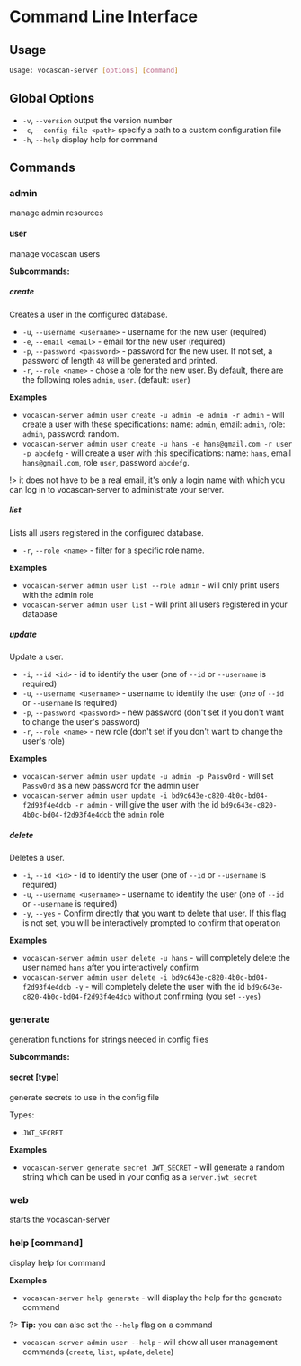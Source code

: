 # Command Line Interface

## Usage

```bash
Usage: vocascan-server [options] [command]
```

## Global Options

- `-v`, `--version` output the version number
- `-c`, `--config-file <path>` specify a path to a custom configuration file
- `-h`, `--help` display help for command

## Commands

### admin

manage admin resources

#### user

manage vocascan users

**Subcommands:**

##### create

Creates a user in the configured database.

- `-u`, `--username <username>` - username for the new user (required)
- `-e`, `--email <email>` - email for the new user (required)
- `-p`, `--password <password>` - password for the new user. If not set, a password of length `48` will be generated and
  printed.
- `-r`, `--role <name>` - chose a role for the new user. By default, there are the following roles `admin`, `user`.
  (default: `user`)

**Examples**

- `vocascan-server admin user create -u admin -e admin -r admin` - will create a user with these specifications: name:
  `admin`, email: `admin`, role: `admin`, password: random.
- `vocascan-server admin user create -u hans -e hans@gmail.com -r user -p abcdefg` - will create a user with this
  specifications: name: `hans`, email `hans@gmail.com`, role `user`, password `abcdefg`.

!> it does not have to be a real email, it's only a login name with which you can log in to vocascan-server to
administrate your server.

##### list

Lists all users registered in the configured database.

- `-r`, `--role <name>` - filter for a specific role name.

**Examples**

- `vocascan-server admin user list --role admin` - will only print users with the admin role
- `vocascan-server admin user list` - will print all users registered in your database

##### update

Update a user.

- `-i`, `--id <id>` - id to identify the user (one of `--id` or `--username` is required)
- `-u`, `--username <username>` - username to identify the user (one of `--id` or `--username` is required)
- `-p`, `--password <password>` - new password (don't set if you don't want to change the user's password)
- `-r`, `--role <name>` - new role (don't set if you don't want to change the user's role)

**Examples**

- `vocascan-server admin user update -u admin -p Passw0rd` - will set `Passw0rd` as a new password for the admin user
- `vocascan-server admin user update -i bd9c643e-c820-4b0c-bd04-f2d93f4e4dcb -r admin` - will give the user with the id
  `bd9c643e-c820-4b0c-bd04-f2d93f4e4dcb` the `admin` role

##### delete

Deletes a user.

- `-i`, `--id <id>` - id to identify the user (one of `--id` or `--username` is required)
- `-u`, `--username <username>` - username to identify the user (one of `--id` or `--username` is required)
- `-y`, `--yes` - Confirm directly that you want to delete that user. If this flag is not set, you will be interactively
  prompted to confirm that operation

**Examples**

- `vocascan-server admin user delete -u hans` - will completely delete the user named `hans` after you interactively
  confirm
- `vocascan-server admin user delete -i bd9c643e-c820-4b0c-bd04-f2d93f4e4dcb -y` - will completely delete the user with
  the id `bd9c643e-c820-4b0c-bd04-f2d93f4e4dcb` without confirming (you set `--yes`)

### generate

generation functions for strings needed in config files

**Subcommands:**

#### secret [type]

generate secrets to use in the config file

Types:

- `JWT_SECRET`

**Examples**

- `vocascan-server generate secret JWT_SECRET` - will generate a random string which can be used in your config as a
  `server.jwt_secret`

### web

starts the vocascan-server

### help [command]

display help for command

**Examples**

- `vocascan-server help generate` - will display the help for the generate command

?> **Tip:** you can also set the `--help` flag on a command

- `vocascan-server admin user --help` - will show all user management commands (`create`, `list`, `update`, `delete`)
